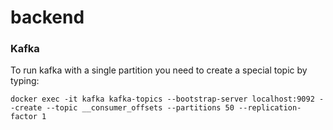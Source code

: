 # backend

### Kafka

To run kafka with a single partition you need to create a special topic by typing:

```shell
docker exec -it kafka kafka-topics --bootstrap-server localhost:9092 --create --topic __consumer_offsets --partitions 50 --replication-factor 1
```
